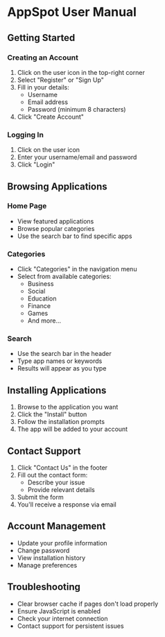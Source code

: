 # AppSpot User Manual

## Getting Started

### Creating an Account
1. Click on the user icon in the top-right corner
2. Select "Register" or "Sign Up"
3. Fill in your details:
   - Username
   - Email address
   - Password (minimum 8 characters)
4. Click "Create Account"

### Logging In
1. Click on the user icon
2. Enter your username/email and password
3. Click "Login"

## Browsing Applications

### Home Page
- View featured applications
- Browse popular categories
- Use the search bar to find specific apps

### Categories
- Click "Categories" in the navigation menu
- Select from available categories:
  - Business
  - Social
  - Education
  - Finance
  - Games
  - And more...

### Search
- Use the search bar in the header
- Type app names or keywords
- Results will appear as you type

## Installing Applications
1. Browse to the application you want
2. Click the "Install" button
3. Follow the installation prompts
4. The app will be added to your account

## Contact Support
1. Click "Contact Us" in the footer
2. Fill out the contact form:
   - Describe your issue
   - Provide relevant details
3. Submit the form
4. You'll receive a response via email

## Account Management
- Update your profile information
- Change password
- View installation history
- Manage preferences

## Troubleshooting
- Clear browser cache if pages don't load properly
- Ensure JavaScript is enabled
- Check your internet connection
- Contact support for persistent issues
